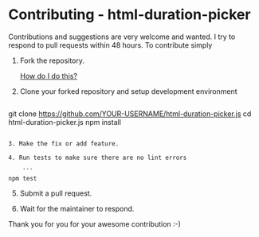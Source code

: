 Contributing - html-duration-picker
=======

Contributions and suggestions are very welcome and wanted. I try to respond to pull requests within 48 hours. To contribute simply

1. Fork the repository.

	[How do I do this?](https://help.github.com/en/github/getting-started-with-github/fork-a-repo#fork-an-example-repository)

2. Clone your forked repository and setup development environment

	```
git clone https://github.com/YOUR-USERNAME/html-duration-picker.js
cd html-duration-picker.js
npm install
```

3. Make the fix or add feature.

4. Run tests to make sure there are no lint errors

	```
npm test
```

5. Submit a pull request.

6. Wait for the maintainer to respond. 

Thank you for you for your awesome contribution :-)